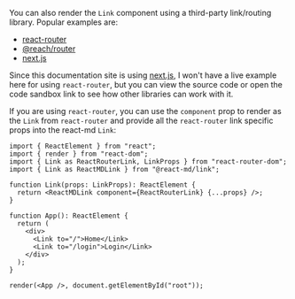 You can also render the `Link` component using a third-party link/routing
library. Popular examples are:

- [react-router](https://github.com/ReactTraining/react-router)
- [@reach/router](https://github.com/reach/router)
- [next.js][1]

Since this documentation site is using [next.js][1], I won't have a live example
here for using `react-router`, but you can view the source code or open the code
sandbox link to see how other libraries can work with it.

If you are using `react-router`, you can use the `component` prop to render as
the `Link` from `react-router` and provide all the `react-router` link specific
props into the react-md `Link`:

```tsx
import { ReactElement } from "react";
import { render } from "react-dom";
import { Link as ReactRouterLink, LinkProps } from "react-router-dom";
import { Link as ReactMDLink } from "@react-md/link";

function Link(props: LinkProps): ReactElement {
  return <ReactMDLink component={ReactRouterLink} {...props} />;
}

function App(): ReactElement {
  return (
    <div>
      <Link to="/">Home</Link>
      <Link to="/login">Login</Link>
    </div>
  );
}

render(<App />, document.getElementById("root"));
```

[1]: https://nextjs.org/docs/#with-link
